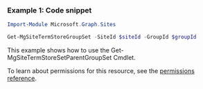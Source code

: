 ### Example 1: Code snippet

```powershellImport-Module Microsoft.Graph.Sites

Get-MgSiteTermStoreGroupSet -SiteId $siteId -GroupId $groupId
```
This example shows how to use the Get-MgSiteTermStoreSetParentGroupSet Cmdlet.
To learn about permissions for this resource, see the [permissions reference](/graph/permissions-reference).

